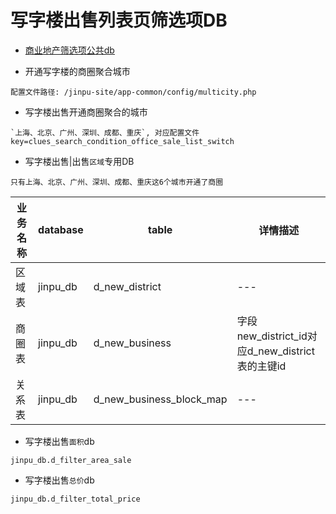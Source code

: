 # 写字楼出售列表页筛选项DB

* [商业地产筛选项公共db](Common_DB.md)

* 开通写字楼的商圈聚合城市

```
配置文件路径: /jinpu-site/app-common/config/multicity.php
```

* 写字楼出售开通商圈聚合的城市

```
`上海、北京、广州、深圳、成都、重庆`, 对应配置文件key=clues_search_condition_office_sale_list_switch
```

* 写字楼出售|出售`区域`专用DB

```
只有上海、北京、广州、深圳、成都、重庆这6个城市开通了商圈
```

|业务名称|database|table|详情描述|
|---    |---     |---  |---    |
|区域表|jinpu_db|d_new_district|---|
|商圈表|jinpu_db|d_new_business|字段new_district_id对应d_new_district表的主键id|
|关系表|jinpu_db|d_new_business_block_map|---|

* 写字楼出售`面积`db

```
jinpu_db.d_filter_area_sale
```

* 写字楼出售`总价`db

```
jinpu_db.d_filter_total_price
```